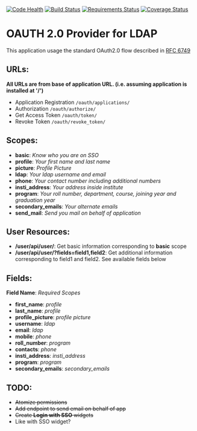 [![Code Health](https://landscape.io/github/DheerendraRathor/ldap-oauth2/master/landscape.svg?style=flat-square)](https://landscape.io/github/DheerendraRathor/ldap-oauth2/master)
[![Build Status](https://img.shields.io/travis/DheerendraRathor/ldap-oauth2.svg?style=flat-square)](https://travis-ci.org/DheerendraRathor/ldap-oauth2)
[![Requirements Status](https://img.shields.io/requires/github/DheerendraRathor/ldap-oauth2.svg?style=flat-square)](https://requires.io/github/DheerendraRathor/ldap-oauth2/requirements/?branch=master)
[![Coverage Status](https://img.shields.io/coveralls/DheerendraRathor/ldap-oauth2.svg?style=flat-square)](https://coveralls.io/github/DheerendraRathor/ldap-oauth2?branch=master)

OAUTH 2.0 Provider for LDAP
===========================
This application usage the standard OAuth2.0 flow described in [RFC 6749](https://tools.ietf.org/html/rfc6749) 

URLs:
-----
**All URLs are from base of application URL. (i.e. assuming application is installed at '/')**  
* Application Registration `/oauth/applications/`
* Authorization `/oauth/authorize/`
* Get Access Token `/oauth/token/`
* Revoke Token `/oauth/revoke_token/`

Scopes:
-------
* **basic**: *Know who you are on SSO*
* **profile**: *Your first name and last name*
* **picture**: *Profile Picture*
* **ldap**: *Your ldap username and email*
* **phone**: *Your contact number including additional numbers*
* **insti_address**: *Your address inside institute*
* **program**: *Your roll number, department, course, joining year and graduation year*
* **secondary_emails**: *Your alternate emails*
* **send_mail**: *Send you mail on behalf of application*

User Resources:
---------------
* **/user/api/user/**: Get basic information corresponding to **basic** scope
* **/user/api/user/?fields=field1,field2**: Get additional information corresponding to field1 and field2. See available fields below

Fields:
-------
**Field Name**: *Required Scopes*
* **first_name**: *profile*
* **last_name**: *profile*
* **profile_picture**: *profile picture*
* **username**: *ldap*
* **email**: *ldap*
* **mobile**: *phone*
* **roll_number**: *program*
* **contacts**: *phone*
* **insti_address**: *insti_address*
* **program**: *program*
* **secondary_emails**: *secondary_emails*

TODO:
-----
* ~~Atomize permissions~~
* ~~Add endpoint to send email on behalf of app~~
* ~~Create **Login with SSO** widgets~~
* Like with SSO widget?

